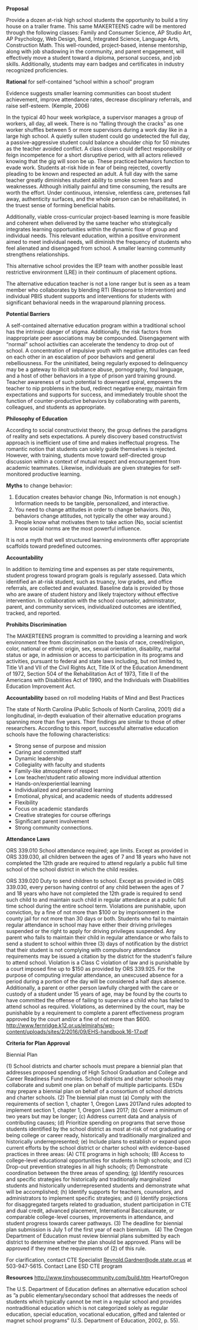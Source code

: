 **Proposal**

Provide a dozen at-risk high school students the opportunity to build a tiny house on a trailer frame. This same MAKERTEENS cadre will be mentored through the following classes: Family and Consumer Science, AP Studio Art, AP Psychology, Web Design, Band, Integrated Science, Language Arts, Construction Math.  This well-rounded, project-based, intense mentorship, along with job shadowing in the community, and parent engagement, will effectively move a student toward a diploma, personal success, and job skills. Additionally, students may earn badges and certificates in industry recognized proficiencies. 

**Rational** for self-contained “school within a school” program

Evidence suggests smaller learning communities can boost student achievement, improve attendance rates, decrease disciplinary referrals, and raise self-esteem. (Kemple, 2006)

In the typical 40 hour week workplace, a supervisor manages a group of workers, all day, all week. There is no “falling through the cracks” as one worker shuffles between 5 or more supervisors during a work day like in a large high school. A quietly sullen student could go undetected the full day, a passive-aggressive student could balance a shoulder chip for 50 minutes as the teacher avoided conflict. A class clown could deflect responsibility or feign incompetence for a short disruptive period, with all actors relieved knowing that the gig will soon be up. These practiced behaviors function to evade work. Students at-risk hide in fear of being rejected, covertly pleading to be known and respected an adult. A full day with the same teacher greatly diminishes student ability to smoke screen fears and weaknesses. Although initially painful and time consuming, the results are worth the effort. Under continuous, intensive, relentless care, pretenses fall away, authenticity surfaces, and the whole person can be rehabilitated, in the truest sense of forming beneficial habits.

Additionally, viable cross-curricular project-based learning is more feasible and coherent when delivered by the same teacher who strategically integrates learning opportunities within the dynamic flow of group and individual needs. This relevant education, within a positive environment aimed to meet individual needs, will diminish the frequency of students who feel alienated and disengaged from school. A smaller learning community strengthens relationships.

This alternative school provides the IEP team with another possible least restrictive environment (LRE) in their continuum of placement options. 

The alternative education teacher is not a lone ranger but is seen as a team member who collaborates by blending RTI (Response to Intervention) and individual PBIS student supports and interventions for students with significant behavioral needs in the wraparound planning process. 

**Potential Barriers**

A self-contained alternative education program within a traditional school has the intrinsic danger of stigma. Additionally, the risk factors from inappropriate peer associations may be compounded. Disengagement with “normal” school activities can accelerate the tendency to drop out of school. A concentration of impulsive youth with negative attitudes can feed on each other in an escalation of poor behaviors and general rebelliousness. For the uninitiated, being regularly exposed to delinquency may be a gateway to illicit substance abuse, pornography, foul language, and a host of other behaviors in a type of prison yard training ground. Teacher awareness of such potential to downward spiral, empowers the teacher to nip problems in the bud, redirect negative energy, maintain firm expectations  and supports for success, and immediately trouble shoot the function of counter-productive behaviors by collaborating with parents, colleagues, and students as appropriate.

**Philosophy of Education**

According to social constructivist theory, the group defines the paradigms of reality and sets expectations. A purely discovery based constructivist approach is inefficient use of time and makes ineffectual progress. The romantic notion that students can solely guide themselves is rejected. However, with training, students move toward self-directed group discussion within a context of mutual respect and encouragement from academic teammates. Likewise, individuals are given strategies for self-monitored productive learning. 

**Myths** to change behavior:
1. Education creates behavior change (No, Information is not enough.) Information needs to be tangible, personalized, and interactive.
2. You need to change attitudes in order to change behaviors. (No, behaviors change attitudes, not typically the other way around.)
3. People know what motivates them to take action (No, social scientist know social norms are the most powerful influence. 

It is not a myth that well structured learning environments offer appropriate scaffolds toward predefined outcomes.

**Accountability**

In addition to itemizing time and expenses as per state requirements, student progress toward program goals is regularly assessed. Data which identified an at-risk student, such as truancy, low grades, and office referrals, are collected and evaluated. Baseline data is provided by those who are aware of student history and likely trajectory without effective intervention. In collaboration with the school counselor, administrator, parent, and community services, individualized outcomes are identified, tracked, and reported. 

**Prohibits Discrimination**

The MAKERTEENS program is committed to providing a learning and work environment free from discrimination on the basis of race, creed/religion, color, national or ethnic origin, sex, sexual orientation, disability, marital status or age, in admission or access to participation in its programs and activities, pursuant to federal and state laws including, but not limited to, Title VI and VII of the Civil Rights Act, Title IX of the Education Amendment of 1972, Section 504 of the Rehabilitation Act of 1973, Title II of the Americans with Disabilities Act of 1990, and the Individuals with Disabilities Education Improvement Act.

**Accountability** based on roll modeling Habits of Mind and Best Practices

The state of North Carolina (Public Schools of North Carolina, 2001) did a longitudinal, in-depth evaluation of their alternative education programs spanning more than five years. Their findings are similar to those of other researchers. According to this report, successful alternative education schools have the following characteristics:
* Strong sense of purpose and mission
* Caring and committed staff
* Dynamic leadership
* Collegiality with faculty and students
* Family-like atmosphere of respect
* Low teacher/student ratio allowing more individual attention
* Hands-on/experiential learning
* Individualized and personalized learning
* Emotional, physical, and academic needs of students addressed
* Flexibility
* Focus on academic standards
* Creative strategies for course offerings
* Significant parent involvement
* Strong community connections. 

**Attendance Laws**

ORS 339.010 School attendance required; age limits. Except as provided in ORS 339.030, all children between the ages of 7 and 18 years who have not completed the 12th grade are required to attend regularly a public full time school of the school district in which the child resides. 

ORS 339.020 Duty to send children to school. Except as provided in ORS 339.030, every person having control of any child between the ages of 7 and 18 years who have not completed the 12th grade is required to send such child to and maintain such child in regular attendance at a public full time school during the entire school term. Violations are punishable, upon conviction, by a fine of not more than $100 or by imprisonment in the county jail for not more than 30 days or both. Students who fail to maintain regular attendance in school may have either their driving privileges suspended or the right to apply for driving privileges suspended. Any parent who fails to maintain their child in regular attendance or who fails to send a student to school within three (3) days of notification by the district that their student is not complying with compulsory attendance requirements may be issued a citation by the district for the student's failure to attend school. Violation is a Class C violation of law and is punishable by a court imposed fine up to $150 as provided by ORS 339.925. For the purpose of computing irregular attendance, an unexcused absence for a period during a portion of the day will be considered a half days absence. Additionally, a parent or other person lawfully charged with the care or custody of a student under 15 years of age, may be found by the courts to have committed the offense of failing to supervise a child who has failed to attend school as required. Violations, as determined by the court, may be punishable by a requirement to complete a parent effectiveness program approved by the court and/or a fine of not more than $600. 
http://www.fernridge.k12.or.us/elmirahs/wp-content/uploads/sites/2/2016/09/EHS-handbook.16-17.pdf

**Criteria for Plan Approval**

Biennial Plan

(1) School districts and charter schools must prepare a biennial plan that addresses proposed spending of High School Graduation and College and Career Readiness Fund monies. School districts and charter schools may collaborate and submit one plan on behalf of multiple participants. ESDs may prepare a biennial plan on behalf of a consortium of school districts and charter schools. 
(2) The biennial plan must 
(a) Comply with the requirements of section 1, chapter 1, Oregon Laws 2017and rules adopted to implement section 1, chapter 1, Oregon Laws 2017; 
(b) Cover a minimum of two years but may be longer; 
(c) Address current data and analysis of contributing causes; 
(d) Prioritize spending on programs that serve those students identified by the school district as most at-risk of not graduating or being college or career ready, historically and traditionally marginalized and historically underrepresented; 
(e) Include plans to establish or expand upon current efforts by the school district or charter school with evidence-based practices in three areas: 
(A) CTE programs in high schools; 
(B) Access to college-level educational opportunities for students in high schools; and 
(C) Drop-out prevention strategies in all high schools; 
(f) Demonstrate coordination between the three areas of spending; 
(g) Identify resources and specific strategies for historically and traditionally marginalized students and historically underrepresented students and demonstrate what will be accomplished; 
(h) Identify supports for teachers, counselors, and administrators to implement specific strategies; and 
(i) Identify projections for disaggregated targets related to graduation, student participation in CTE and dual credit, advanced placement, International Baccalaureate, or comparable college-level courses, improvements in attendance, and student progress towards career pathways. 
(3) The deadline for biennial plan submission is July 1 of the first year of each biennium.   
(4) The Oregon Department of Education must review biennial plans submitted by each district to determine whether the plan should be approved. Plans will be approved if they meet the requirements of (2) of this rule. 

For clarification, contact CTE Specialist Reynold.Gardner@ode.state.or.us at 503-947-5615. 
Contact Lane ESD CTE program

**Resources**
http://www.tinyhousecommunity.com/build.htm
HeartofOregon

The U.S. Department of Education defines an alternative education school as ”a public elementary/secondary school that addresses the needs of students which typically cannot be met in a regular school and provides nontraditional education which is not categorized solely as regular education, special education, vocational education, gifted and talented or magnet school programs” (U.S. Department of Education, 2002, p. 55).


